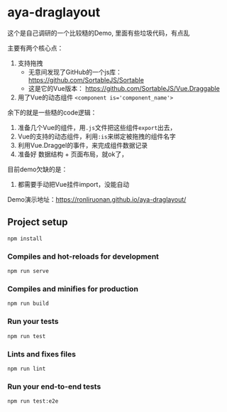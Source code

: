 # aya-draglayout

这个是自己调研的一个比较糙的Demo, 里面有些垃圾代码，有点乱 

主要有两个核心点：
  1. 支持拖拽
     -  无意间发现了GitHub的一个js库：https://github.com/SortableJS/Sortable
     -  这是它的Vue版本： https://github.com/SortableJS/Vue.Draggable
  2. 用了Vue的动态组件 `<component is='component_name'>`

余下的就是一些糙的code逻辑：
  1. 准备几个Vue的组件，用`.js`文件把这些组件`export`出去，
  2. Vue的支持的动态组件，利用`:is`来绑定被拖拽的组件名字
  3. 利用Vue.Draggel的事件，来完成组件数据记录
  4. 准备好 数据结构 + 页面布局，就ok了，

目前demo欠缺的是：
  1. 都需要手动把Vue挂件import，没能自动


Demo演示地址：https://ronliruonan.github.io/aya-draglayout/

## Project setup
```
npm install
```

### Compiles and hot-reloads for development
```
npm run serve
```

### Compiles and minifies for production
```
npm run build
```

### Run your tests
```
npm run test
```

### Lints and fixes files
```
npm run lint
```

### Run your end-to-end tests
```
npm run test:e2e
```
